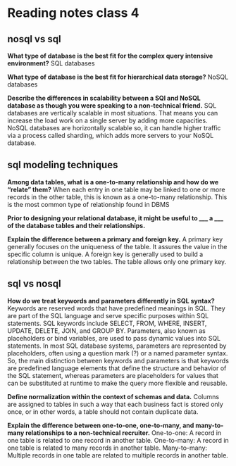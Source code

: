 # Reading notes class 4

## nosql vs sql

**What type of database is the best fit for the complex query intensive environment?**
SQL databases

**What type of database is the best fit for hierarchical data storage?**
NoSQL databases

**Describe the differences in scalability between a SQl and NoSQL database as though you were speaking to a non-technical friend.**
SQL databases are vertically scalable in most situations. That means you can increase the load work on a single server by adding more capacities. NoSQL databases are horizontally scalable so, it can handle higher traffic via a process called sharding, which adds more servers to your NoSQL database.

## sql modeling techniques

**Among data tables, what is a one-to-many relationship and how do we “relate” them?**
When each entry in one table may be linked to one or more records in the other table, this is known as a one-to-many relationship. This is the most common type of relationship found in DBMS

**Prior to designing your relational database, it might be useful to ___ a ___ of the database tables and their relationships.**

**Explain the difference between a primary and foreign key.**
A primary key generally focuses on the uniqueness of the table. It assures the value in the specific column is unique. A foreign key is generally used to build a relationship between the two tables. The table allows only one primary key.

## sql vs nosql

**How do we treat keywords and parameters differently in SQL syntax?**
Keywords are reserved words that have predefined meanings in SQL. They are part of the SQL language and serve specific purposes within SQL statements. SQL keywords include SELECT, FROM, WHERE, INSERT, UPDATE, DELETE, JOIN, and GROUP BY. Parameters, also known as placeholders or bind variables, are used to pass dynamic values into SQL statements. In most SQL database systems, parameters are represented by placeholders, often using a question mark (?) or a named parameter syntax. So, the main distinction between keywords and parameters is that keywords are predefined language elements that define the structure and behavior of the SQL statement, whereas parameters are placeholders for values that can be substituted at runtime to make the query more flexible and reusable.

**Define normalization within the context of schemas and data.**
Columns are assigned to tables in such a way that each business fact is stored only once, or in other words, a table should not contain duplicate data.

**Explain the difference between one-to-one, one-to-many, and many-to-many relationships to a non-technical recruiter.**
One-to-one: A record in one table is related to one record in another table. One-to-many: A record in one table is related to many records in another table. Many-to-many: Multiple records in one table are related to multiple records in another table.
